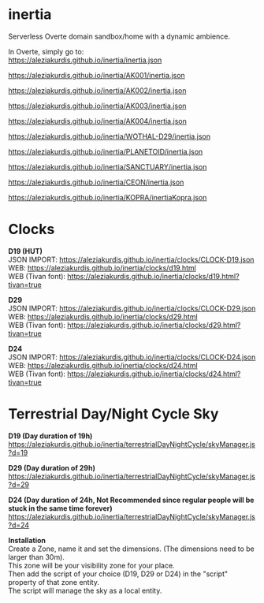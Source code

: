 # inertia
Serverless Overte domain sandbox/home with a dynamic ambience.


In Overte, simply go to:  
https://aleziakurdis.github.io/inertia/inertia.json  
  
https://aleziakurdis.github.io/inertia/AK001/inertia.json  
  
https://aleziakurdis.github.io/inertia/AK002/inertia.json  
 
https://aleziakurdis.github.io/inertia/AK003/inertia.json  
  
https://aleziakurdis.github.io/inertia/AK004/inertia.json  
  
https://aleziakurdis.github.io/inertia/WOTHAL-D29/inertia.json  
  
https://aleziakurdis.github.io/inertia/PLANETOID/inertia.json  
  
https://aleziakurdis.github.io/inertia/SANCTUARY/inertia.json 
  
https://aleziakurdis.github.io/inertia/CEON/inertia.json  

https://aleziakurdis.github.io/inertia/KOPRA/inertiaKopra.json    

# Clocks
**D19 (HUT)**  
JSON IMPORT: https://aleziakurdis.github.io/inertia/clocks/CLOCK-D19.json  
WEB: https://aleziakurdis.github.io/inertia/clocks/d19.html  
WEB (Tivan font): https://aleziakurdis.github.io/inertia/clocks/d19.html?tivan=true  
  
**D29**  
JSON IMPORT: https://aleziakurdis.github.io/inertia/clocks/CLOCK-D29.json  
WEB: https://aleziakurdis.github.io/inertia/clocks/d29.html  
WEB (Tivan font): https://aleziakurdis.github.io/inertia/clocks/d29.html?tivan=true  
  
**D24**  
JSON IMPORT: https://aleziakurdis.github.io/inertia/clocks/CLOCK-D24.json  
WEB: https://aleziakurdis.github.io/inertia/clocks/d24.html  
WEB (Tivan font): https://aleziakurdis.github.io/inertia/clocks/d24.html?tivan=true  
  
# Terrestrial Day/Night Cycle Sky

**D19 (Day duration of 19h)**  
https://aleziakurdis.github.io/inertia/terrestrialDayNightCycle/skyManager.js?d=19   
  
**D29 (Day duration of 29h)**   
https://aleziakurdis.github.io/inertia/terrestrialDayNightCycle/skyManager.js?d=29 
  
**D24  (Day duration of 24h, Not Recommended since regular people will be stuck in the same time forever)**  
https://aleziakurdis.github.io/inertia/terrestrialDayNightCycle/skyManager.js?d=24  
  
**Installation**  
Create a Zone, name it and set the dimensions. (The dimensions need to be larger than 30m).   
This zone will be your visibility zone for your place.  
Then add the script of your choice (D19, D29 or D24) in the "script" property of that zone entity.  
The script will manage the sky as a local entity.  
